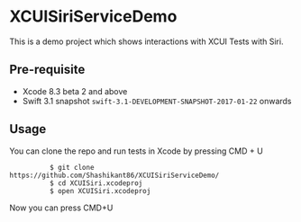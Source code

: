 # XCUISiriServiceDemo
This is a demo project which shows interactions with XCUI Tests with Siri. 


## Pre-requisite 

* Xcode 8.3 beta 2 and above 
* Swift 3.1 snapshot `swift-3.1-DEVELOPMENT-SNAPSHOT-2017-01-22` onwards 


## Usage 

You can clone the repo and run tests in Xcode by pressing CMD + U 

              $ git clone https://github.com/Shashikant86/XCUISiriServiceDemo/
              $ cd XCUISiri.xcodeproj
              $ open XCUISiri.xcodeproj

Now you can press CMD+U 
